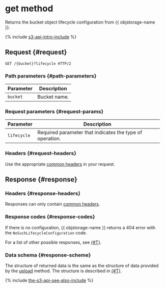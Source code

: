 # get method

Returns the bucket object lifecycle configuration from {{ objstorage-name }}.

{% include [s3-api-intro-include](../../../../_includes/storage/s3-api-intro-include.md) %}

## Request {#request}

```http
GET /{bucket}?lifecycle HTTP/2
```

### Path parameters {#path-parameters}

Parameter | Description
----- | -----
`bucket` | Bucket name.


### Request parameters {#request-params}

Parameter | Description
----- | -----
`lifecycle` | Required parameter that indicates the type of operation.


### Headers {#request-headers}

Use the appropriate [common headers](../common-request-headers.md) in your request.


## Response {#response}

### Headers {#response-headers}

Responses can only contain [common headers](../common-response-headers.md).

### Response codes {#response-codes}

If there is no configuration, {{ objstorage-name }} returns a 404 error with the `NoSuchLifecycleConfiguration` code.

For a list of other possible responses, see [{#T}](../response-codes.md).

### Data schema {#response-scheme}

The structure of returned data is the same as the structure of data provided by the [upload](upload.md) method. The structure is described in [{#T}](xml-config.md).

{% include [the-s3-api-see-also-include](../../../../_includes/storage/the-s3-api-see-also-include.md) %}
